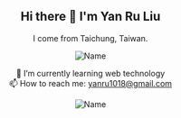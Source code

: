 <div align="center">
  
## Hi there 👋 I'm Yan Ru Liu
I come from Taichung, Taiwan. 

![Name](https://hits.seeyoufarm.com/api/count/incr/badge.svg?url=https%3A%2F%2Fgithub.com%2F{username}1212%2Fhit-counter)

🌱  I’m currently learning web technology  
📫  How to reach me: yanru1018@gmail.com


![Name](https://hits.seeyoufarm.com/api/count/incr/badge.svg?url=https%3A%2F%2Fgithub.com%2Famyliu1810%2Fhit-counter)


</div>

<!--
- 🌱  I’m currently learning web technology
- 📫  How to reach me: yanru1018@gmail.com
-->

<!--
![Name](https://img.shields.io/badge/Profile%20Visitors-172B4D?style=for-the-badge&logo=Opsgenie&logoColor=white)

![Visitors](https://hits.seeyoufarm.com/api/count/incr/badge.svg?url=https%3A%2F%2Fgithub.com%2F{username}1212%2Fhit-counter)


**amyliu1810/amyliu1810** is a ✨ _special_ ✨ repository because its `README.md` (this file) appears on your GitHub profile.

Here are some ideas to get you started:

- 🔭 I’m currently working on ...
- 🌱  I’m currently learning web technology
- 👯 I’m looking to collaborate on ...
- 🤔 I’m looking for help with ...
- 💬 Ask me about ...
- 📫 How to reach me: ...
- 😄 Pronouns: ...
- ⚡ Fun fact: ...
-->
